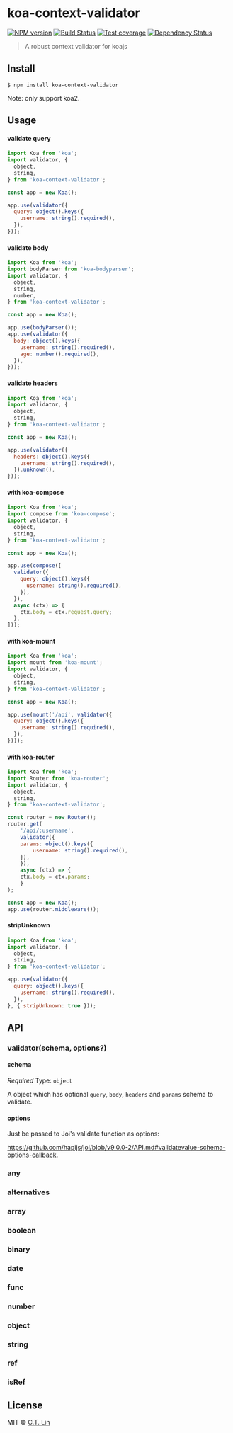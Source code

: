 # koa-context-validator

[![NPM version][npm-image]][npm-url]
[![Build Status][travis-image]][travis-url]
[![Test coverage][coveralls-image]][coveralls-url]
[![Dependency Status][david_img]][david_site]

> A robust context validator for koajs


## Install

```
$ npm install koa-context-validator
```

Note: only support koa2.

## Usage

#### validate query

```js
import Koa from 'koa';
import validator, {
  object,
  string,
} from 'koa-context-validator';

const app = new Koa();

app.use(validator({
  query: object().keys({
    username: string().required(),
  }),
}));
```

#### validate body

```js
import Koa from 'koa';
import bodyParser from 'koa-bodyparser';
import validator, {
  object,
  string,
  number,
} from 'koa-context-validator';

const app = new Koa();

app.use(bodyParser());
app.use(validator({
  body: object().keys({
    username: string().required(),
    age: number().required(),
  }),
}));
```

#### validate headers

```js
import Koa from 'koa';
import validator, {
  object,
  string,
} from 'koa-context-validator';

const app = new Koa();

app.use(validator({
  headers: object().keys({
    username: string().required(),
  }).unknown(),
}));
```

#### with koa-compose

```js
import Koa from 'koa';
import compose from 'koa-compose';
import validator, {
  object,
  string,
} from 'koa-context-validator';

const app = new Koa();

app.use(compose([
  validator({
    query: object().keys({
      username: string().required(),
    }),
  }),
  async (ctx) => {
    ctx.body = ctx.request.query;
  },
]));
```

#### with koa-mount

```js
import Koa from 'koa';
import mount from 'koa-mount';
import validator, {
  object,
  string,
} from 'koa-context-validator';

const app = new Koa();

app.use(mount('/api', validator({
  query: object().keys({
    username: string().required(),
  }),
})));
```

#### with koa-router

```js
import Koa from 'koa';
import Router from 'koa-router';
import validator, {
  object,
  string,
} from 'koa-context-validator';

const router = new Router();
router.get(
	'/api/:username',
	validator({
  	params: object().keys({
    	username: string().required(),
  	}),
	}),
	async (ctx) => {
  	ctx.body = ctx.params;
	}
);

const app = new Koa();
app.use(router.middleware());
```

#### stripUnknown

```js
import Koa from 'koa';
import validator, {
  object,
  string,
} from 'koa-context-validator';

app.use(validator({
  query: object().keys({
    username: string().required(),
  }),
}, { stripUnknown: true }));
```

## API

### validator(schema, options?)

#### schema

*Required*
Type: `object`

A object which has optional `query`, `body`, `headers` and `params` schema to validate.

#### options

Just be passed to Joi's validate function as options:

https://github.com/hapijs/joi/blob/v9.0.0-2/API.md#validatevalue-schema-options-callback.

### any
### alternatives
### array
### boolean
### binary
### date
### func
### number
### object
### string
### ref
### isRef

## License

MIT © [C.T. Lin](https://github.com/chentsulin/koa-context-validator)

[npm-image]: https://badge.fury.io/js/koa-context-validator.svg
[npm-url]: https://npmjs.org/package/koa-context-validator
[travis-image]: https://travis-ci.org/chentsulin/koa-context-validator.svg
[travis-url]: https://travis-ci.org/chentsulin/koa-context-validator
[coveralls-image]: https://coveralls.io/repos/chentsulin/koa-context-validator/badge.svg?branch=master&service=github
[coveralls-url]: https://coveralls.io/r/chentsulin/koa-context-validator?branch=master
[david_img]: https://david-dm.org/chentsulin/koa-context-validator.svg
[david_site]: https://david-dm.org/chentsulin/koa-context-validator

